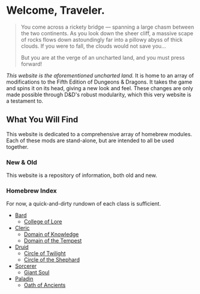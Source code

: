 # Welcome, Traveler.
> You come across a rickety bridge — spanning a large chasm between the two continents. As you look down the sheer cliff, a massive scape of rocks flows down astoundingly far into a pillowy abyss of thick clouds. If you were to fall, the clouds would not save you...
>
> But you are at the verge of an uncharted land, and you must press forward!

*This website is the aforementioned uncharted land.* It is home to an array of modifications to the Fifth Edition of Dungeons & Dragons. It takes the game and spins it on its head, giving a new look and feel. These changes are only made possible through D&D's robust modularity, which this very website is a testament to.

## What You Will Find
This website is dedicated to a comprehensive array of homebrew modules. Each of these mods are stand-alone, but are intended to all be used together.

### New & Old
This website is a repository of information, both old and new.

### Homebrew Index
For now, a quick-and-dirty rundown of each class is sufficient.

- [Bard](./homebrew/bard)
	- [College of Lore](./homebrew/bard/lore)
- [Cleric](./homebrew/cleric)
	- [Domain of Knowledge](./homebrew/cleric/knowledge)
	- [Domain of the Tempest](./homebrew/cleric/tempest)
- [Druid](./homebrew/druid)
	- [Circle of Twilight](./homebrew/druid/twilight)
	- [Circle of the Shephard](./homebrew/druid/shephard)
- [Sorcerer](./homebrew/sorcerer)
	- [Giant Soul](./homebrew/sorcerer/giant-soul)
- [Paladin](./homebrew/paladin)
	- [Oath of Ancients](./homebrew/ancients)